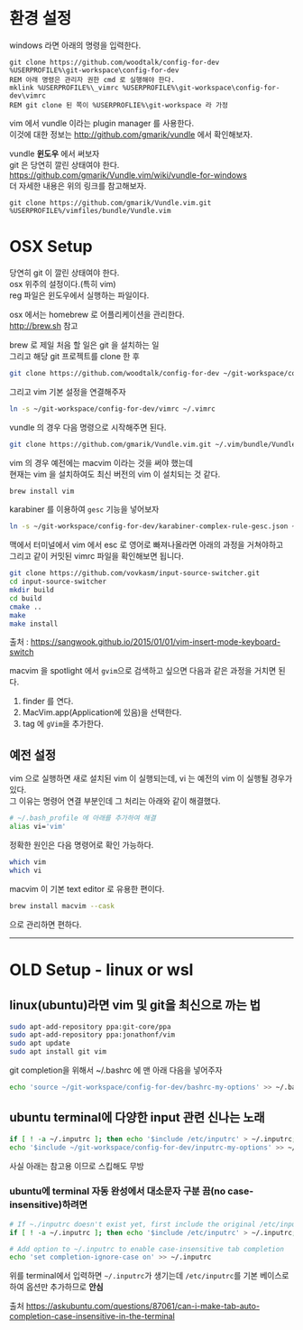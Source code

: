 ---
---
# 환경 설정

windows 라면 아래의 명령을 입력한다.

```dos
git clone https://github.com/woodtalk/config-for-dev %USERPROFILE%\git-workspace\config-for-dev
REM 아래 명령은 관리자 권한 cmd 로 실행해야 한다.
mklink %USERPROFILE%\_vimrc %USERPROFILE%\git-workspace\config-for-dev\vimrc
REM git clone 된 쪽이 %USERPROFLIE%\git-workspace 라 가정
```

vim 에서 vundle 이라는 plugin manager 를 사용한다.   
이것에 대한 정보는 <http://github.com/gmarik/vundle> 에서 확인해보자.

vundle **윈도우** 에서 써보자   
git 은 당연히 깔린 상태여야 한다.   
<https://github.com/gmarik/Vundle.vim/wiki/vundle-for-windows>   
더 자세한 내용은 위의 링크를 참고해보자.

```dos
git clone https://github.com/gmarik/Vundle.vim.git %USERPROFILE%/vimfiles/bundle/Vundle.vim
```

# OSX Setup

당연히 git 이 깔린 상태여야 한다.   
osx 위주의 설정이다.(특히 vim)   
reg 파일은 윈도우에서 실행하는 파일이다.

osx 에서는 homebrew 로 어플리케이션을 관리한다.   
<http://brew.sh> 참고

brew 로 제일 처음 할 일은 git 을 설치하는 일   
그리고 해당 git 프로젝트를 clone 한 후

```bash
git clone https://github.com/woodtalk/config-for-dev ~/git-workspace/config-for-dev
```

그리고 vim 기본 설정을 연결해주자

```bash
ln -s ~/git-workspace/config-for-dev/vimrc ~/.vimrc
```

vundle 의 경우 다음 명령으로 시작해주면 된다.

```bash
git clone https://github.com/gmarik/Vundle.vim.git ~/.vim/bundle/Vundle.vim
```

vim 의 경우 예전에는 macvim 이라는 것을 써야 했는데   
현재는 vim 을 설치하여도 최신 버전의 vim 이 설치되는 것 같다.

```bash
brew install vim
```

karabiner 를 이용하여 `gesc` 기능을 넣어보자

```bash
ln -s ~/git-workspace/config-for-dev/karabiner-complex-rule-gesc.json ~/.config/karabiner/assets/complex_modifications/karabiner-complex-rule-gesc.json
```

맥에서 터미널에서 vim 에서 esc 로 영어로 빠져나올라면 아래의 과정을 거쳐야하고   
그리고 같이 커밋된 vimrc 파일을 확인해보면 됩니다.

```bash
git clone https://github.com/vovkasm/input-source-switcher.git
cd input-source-switcher
mkdir build
cd build
cmake ..
make
make install
```

출처 : <https://sangwook.github.io/2015/01/01/vim-insert-mode-keyboard-switch>

macvim 을 spotlight 에서 `gvim`으로 검색하고 싶으면 다음과 같은 과정을 거치면 된다.

1. finder 를 연다.
2. MacVim.app(Application에 있음)을 선택한다.
3. tag 에 `gVim`을 추가한다.



## 예전 설정

vim 으로 실행하면 새로 설치된 vim 이 실행되는데, vi 는 예전의 vim 이 실행될 경우가 있다.   
그 이유는 명령어 연결 부분인데 그 처리는 아래와 같이 해결했다.

```bash
# ~/.bash_profile 에 아래를 추가하여 해결
alias vi='vim'
```

정확한 원인은 다음 명령어로 확인 가능하다.

```bash
which vim
which vi
```

macvim 이 기본 text editor 로 유용한 편이다.

```bash
brew install macvim --cask
```

으로 관리하면 편하다.

------------------------------------------------

# OLD Setup - linux or wsl

## linux(**ubuntu**)라면 vim 및 git을 최신으로 까는 법

```bash
sudo apt-add-repository ppa:git-core/ppa
sudo apt-add-repository ppa:jonathonf/vim
sudo apt update
sudo apt install git vim
```

git completion을 위해서 ~/.bashrc 에 맨 아래 다음을 넣어주자

```bash
echo 'source ~/git-workspace/config-for-dev/bashrc-my-options' >> ~/.bashrc
```

## ubuntu terminal에 다양한 input 관련 신나는 노래

```bash
if [ ! -a ~/.inputrc ]; then echo '$include /etc/inputrc' > ~/.inputrc; fi
echo '$include ~/git-workspace/config-for-dev/inputrc-my-options' >> ~/.inputrc
```

사실 아래는 참고용 이므로 스킵해도 무방

### ubuntu에 terminal 자동 완성에서 대소문자 구분 끔(no case-insensitive)하려면

```bash
# If ~./inputrc doesn't exist yet, first include the original /etc/inputrc so we don't override it
if [ ! -a ~/.inputrc ]; then echo '$include /etc/inputrc' > ~/.inputrc; fi

# Add option to ~/.inputrc to enable case-insensitive tab completion
echo 'set completion-ignore-case on' >> ~/.inputrc
```

위를 terminal에서 입력하면 `~/.inputrc`가 생기는데 `/etc/inputrc`를 기본 베이스로 하여 옵션만 추가하므로 **안심**

출처 <https://askubuntu.com/questions/87061/can-i-make-tab-auto-completion-case-insensitive-in-the-terminal>

